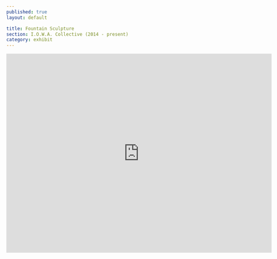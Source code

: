 ```yaml
---
published: true
layout: default

title: Fountain Sculpture
section: I.O.W.A. Collective (2014 - present)
category: exhibit
---
```


<iframe src="https://player.vimeo.com/video/118678076?color=ffffff&portrait=0" width="700" height="525" frameborder="0" webkitallowfullscreen mozallowfullscreen allowfullscreen></iframe>
